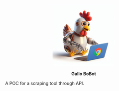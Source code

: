 <p align="center">
    <img height="200" src="https://raw.githubusercontent.com/gallolabs/bobot/main/logo_w200.jpeg">
  <p align="center"><strong>Gallo BoBot</strong></p>
</p>

A POC for a scraping tool through API.
